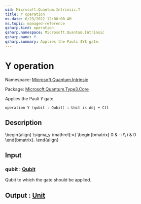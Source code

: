 ```yaml
---
uid: Microsoft.Quantum.Intrinsic.Y
title: Y operation
ms.date: 6/23/2022 12:00:00 AM
ms.topic: managed-reference
qsharp.kind: operation
qsharp.namespace: Microsoft.Quantum.Intrinsic
qsharp.name: Y
qsharp.summary: Applies the Pauli $Y$ gate.
---
```


# Y operation

Namespace: [Microsoft.Quantum.Intrinsic](xref:Microsoft.Quantum.Intrinsic)

Package: [Microsoft.Quantum.Type3.Core](https://nuget.org/packages/Microsoft.Quantum.Type3.Core)


Applies the Pauli $Y$ gate.

```qsharp
operation Y (qubit : Qubit) : Unit is Adj + Ctl
```


## Description

\begin{align}\sigma_y \mathrel{:=}\begin{bmatrix}0 & -i \\\\i & 0\end{bmatrix}.\end{align}

## Input

### qubit : [Qubit](xref:microsoft.quantum.qsharp.valueliterals#qubit-literals)

Qubit to which the gate should be applied.



## Output : [Unit](xref:microsoft.quantum.qsharp.valueliterals#unit-literal)

